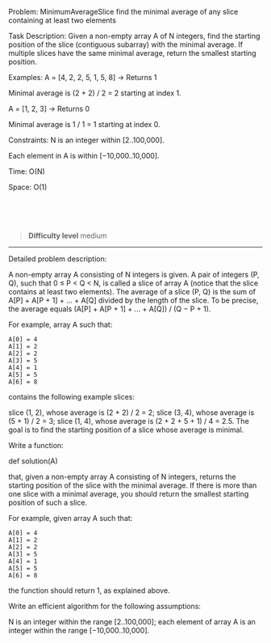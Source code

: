 Problem: MinimumAverageSlice
  find the minimal average of any slice containing at least two elements

Task Description:
Given a non-empty array A of N integers, find the starting position of the slice (contiguous subarray) with the minimal average. If multiple slices have the same minimal average, return the smallest starting position.

Examples:
A = [4, 2, 2, 5, 1, 5, 8] → Returns 1

Minimal average is (2 + 2) / 2 = 2 starting at index 1.

A = [1, 2, 3] → Returns 0

Minimal average is 1 / 1 = 1 starting at index 0.

Constraints:
N is an integer within [2..100,000].

Each element in A is within [−10,000..10,000].

Time: O(N)

Space: O(1)



<br><br><br>

> **Difficulty level**
> medium


---

Detailed problem description:

A non-empty array A consisting of N integers is given. A pair of integers (P, Q), such that 0 ≤ P < Q < N, is called a slice of array A (notice that the slice contains at least two elements). The average of a slice (P, Q) is the sum of A[P] + A[P + 1] + ... + A[Q] divided by the length of the slice. To be precise, the average equals (A[P] + A[P + 1] + ... + A[Q]) / (Q − P + 1).

For example, array A such that:

    A[0] = 4
    A[1] = 2
    A[2] = 2
    A[3] = 5
    A[4] = 1
    A[5] = 5
    A[6] = 8
contains the following example slices:

slice (1, 2), whose average is (2 + 2) / 2 = 2;
slice (3, 4), whose average is (5 + 1) / 2 = 3;
slice (1, 4), whose average is (2 + 2 + 5 + 1) / 4 = 2.5.
The goal is to find the starting position of a slice whose average is minimal.

Write a function:

def solution(A)

that, given a non-empty array A consisting of N integers, returns the starting position of the slice with the minimal average. If there is more than one slice with a minimal average, you should return the smallest starting position of such a slice.

For example, given array A such that:

    A[0] = 4
    A[1] = 2
    A[2] = 2
    A[3] = 5
    A[4] = 1
    A[5] = 5
    A[6] = 8
the function should return 1, as explained above.

Write an efficient algorithm for the following assumptions:

N is an integer within the range [2..100,000];
each element of array A is an integer within the range [−10,000..10,000].